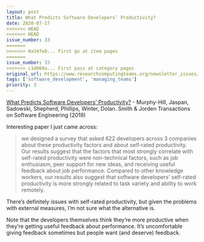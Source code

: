 ```yaml
---
layout: post
title: What Predicts Software Developers’ Productivity?
date: 2020-07-17
<<<<<<< HEAD
<<<<<<< HEAD
issue_number: 33
=======
>>>>>>> 0a34fe0... First go at item pages
=======
issue_number: 33
>>>>>>> c1d069a... First pass at category pages
original_url: https://www.researchcomputingteams.org/newsletter_issues/0033
tags: ['software_development', 'managing_teams']
priority: 3
---
```


<!-- markdownlint-disable MD033 -->
<!-- markdownlint-disable MD041 -->
<!-- markdownlint-disable MD049 -->

[What Predicts Software Developers’ Productivity?](https://research.google/pubs/pub47853/) - Murphy-Hill, Jaspan, Sadowski, Shepherd, Phillips, Winter, Dolan. Smith & Jorden Transactions on Software Engineering (2019)

Interesting paper I just came across:

> we designed a survey that asked 622 developers across 3 companies about these productivity factors and about self-rated productivity. Our results suggest that the factors that most strongly correlate with self-rated productivity were non-technical factors, such as job enthusiasm, peer support for new ideas, and receiving useful feedback about job performance. Compared to other knowledge workers, our results also suggest that software developers’ self-rated productivity is more strongly related to task variety and ability to work remotely.

There’s definitely issues with self-rated productivity, but given the problems with external measures, I’m not sure what the alternative is.

Note that the developers themselves think they’re more productive when they’re getting useful feedback about performance.  It’s uncomfortable giving feedback sometimes but people want (and deserve) feedback.